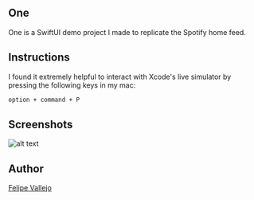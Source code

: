 ## One

One is a SwiftUI demo project I made to replicate the Spotify home feed.

## Instructions

I found it extremely helpful to interact with Xcode's live simulator by pressing the following keys in my mac:  

```bash
option + command + P
```

## Screenshots

![alt text](https://github.com/slf188/One/blob/main/gif/One.gif)

## Author

[Felipe Vallejo](https://www.linkedin.com/in/felipe-vallejo-383060174/)
